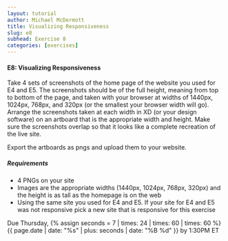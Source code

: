 ```yaml
---
layout: tutorial
author: Michael McDermott
title: Visualizing Responsiveness
slug: e8
subhead: Exercise 8
categories: [exercises]
---
```

#### E8: Visualizing Responsiveness
Take 4 sets of screenshots of the home page of the website you used for E4 and E5. The screenshots should be of the full height, meaning from top to bottom of the page, and taken with your browser at widths of 1440px, 1024px, 768px, and 320px (or the smallest your browser width will go). Arrange the screenshots taken at each width in XD (or your design software) on an artboard that is the appropriate width and height. Make sure the screenshots overlap so that it looks like a complete recreation of the live site.

Export the artboards as pngs and upload them to your website.

##### Requirements
* 4 PNGs on your site
* Images are the appropriate widths (1440px, 1024px, 768px, 320px) and the height is as tall as the homepage is on the web
* Using the same site you used for E4 and E5. If your site for E4 and E5 was not responsive pick a new site that is responsive for this exercise

<span class="due">Due Thursday, {% assign seconds = 7 | times: 24 | times: 60 | times: 60 %}{{ page.date | date: "%s" | plus: seconds | date: "%B %d" }} by 1:30PM ET</span>
